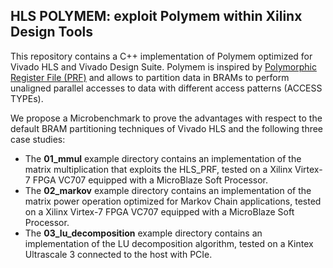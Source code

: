 ## HLS POLYMEM: exploit Polymem within Xilinx Design Tools ##

This repository contains a C++ implementation of Polymem optimized for Vivado HLS and Vivado Design Suite.
Polymem is inspired by [Polymorphic Register File (PRF)](https://repository.tudelft.nl/islandora/object/uuid:6da2ee07-99df-450d-93bd-2367725f4f70/datastream/OBJ) and allows to partition data in BRAMs 
to perform unaligned parallel accesses to data with different access patterns (ACCESS TYPEs).

We propose a Microbenchmark to prove the advantages with respect to the default BRAM partitioning techniques of Vivado HLS and the following three case studies:
* The **01_mmul** example directory contains an implementation of the matrix multiplication that exploits the HLS_PRF, tested on a Xilinx Virtex-7 FPGA VC707 equipped with a MicroBlaze Soft Processor. 
* The **02_markov** example directory contains an implementation of the matrix power operation optimized for Markov Chain applications, tested on a Xilinx Virtex-7 FPGA VC707 equipped with a MicroBlaze Soft Processor. 
* The **03_lu_decomposition** example directory contains an implementation of the LU decomposition algorithm, tested on a Kintex Ultrascale 3 connected to the host with PCIe. 
